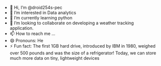 - 👋 Hi, I’m @droid254s-pec
- 👀 I’m interested in Data analytics
- 🌱 I’m currently learning python
- 💞️ I’m looking to collaborate on developing a weather tracking application.
- 📫 How to reach me ...
- 😄 Pronouns: He
- ⚡ Fun fact: The first 1GB hard drive, introduced by IBM in 1980, weighed over 500 pounds and was the size of a refrigerator! Today, we can store much more data on tiny, lightweight devices

<!---
droid254s-pec/droid254s-pec is a ✨ special ✨ repository because its `README.md` (this file) appears on your GitHub profile.
You can click the Preview link to take a look at your changes.
--->
